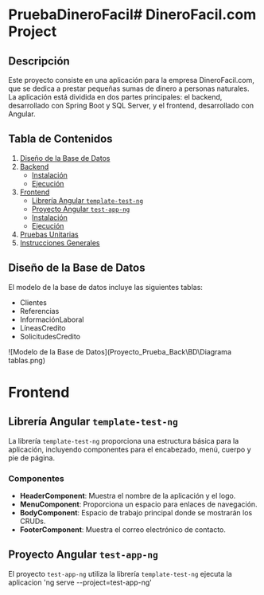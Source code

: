 # PruebaDineroFacil# DineroFacil.com Project

## Descripción

Este proyecto consiste en una aplicación para la empresa DineroFacil.com, que se dedica a prestar pequeñas sumas de dinero a personas naturales. La aplicación está dividida en dos partes principales: el backend, desarrollado con Spring Boot y SQL Server, y el frontend, desarrollado con Angular.

## Tabla de Contenidos

1. [Diseño de la Base de Datos](#diseño-de-la-base-de-datos)
2. [Backend](#backend)
   - [Instalación](#instalación-del-backend)
   - [Ejecución](#ejecución-del-backend)
3. [Frontend](#frontend)
   - [Librería Angular `template-test-ng`](#librería-angular-template-test-ng)
   - [Proyecto Angular `test-app-ng`](#proyecto-angular-test-app-ng)
   - [Instalación](#instalación-del-frontend)
   - [Ejecución](#ejecución-del-frontend)
4. [Pruebas Unitarias](#pruebas-unitarias)
5. [Instrucciones Generales](#instrucciones-generales)

## Diseño de la Base de Datos

El modelo de la base de datos incluye las siguientes tablas:

- Clientes
- Referencias
- InformaciónLaboral
- LíneasCredito
- SolicitudesCredito

![Modelo de la Base de Datos](Proyecto_Prueba_Back\BD\Diagrama tablas.png)

# Frontend

## Librería Angular `template-test-ng`

La librería `template-test-ng` proporciona una estructura básica para la aplicación, incluyendo componentes para el encabezado, menú, cuerpo y pie de página.

### Componentes

- **HeaderComponent**: Muestra el nombre de la aplicación y el logo.
- **MenuComponent**: Proporciona un espacio para enlaces de navegación.
- **BodyComponent**: Espacio de trabajo principal donde se mostrarán los CRUDs.
- **FooterComponent**: Muestra el correo electrónico de contacto.

## Proyecto Angular `test-app-ng`

El proyecto `test-app-ng` utiliza la librería `template-test-ng` ejecuta la aplicacion 'ng serve --project=test-app-ng'




